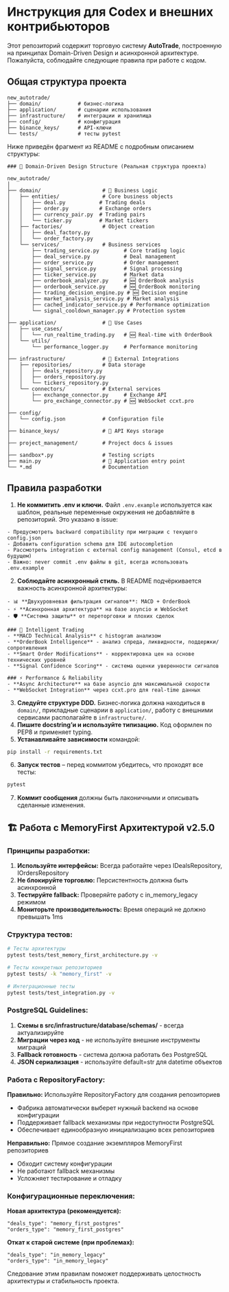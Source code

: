 # Инструкция для Codex и внешних контрибьюторов

Этот репозиторий содержит торговую систему **AutoTrade**, построенную на принципах Domain-Driven Design и асинхронной архитектуре. Пожалуйста, соблюдайте следующие правила при работе с кодом.

## Общая структура проекта
```
new_autotrade/
├── domain/            # бизнес-логика
├── application/       # сценарии использования
├── infrastructure/    # интеграции и хранилища
├── config/            # конфигурация
├── binance_keys/      # API‑ключи
└── tests/             # тесты pytest
```

Ниже приведён фрагмент из README с подробным описанием структуры:
```
### 📐 Domain-Driven Design Structure (Реальная структура проекта)

new_autotrade/
│
├── domain/                    # 🧠 Business Logic
│   ├── entities/              # Core business objects
│   │   ├── deal.py           # Trading deals
│   │   ├── order.py          # Exchange orders
│   │   ├── currency_pair.py  # Trading pairs
│   │   └── ticker.py         # Market tickers
│   ├── factories/             # Object creation
│   │   ├── deal_factory.py
│   │   └── order_factory.py
│   └── services/              # Business services
│       ├── trading_service.py        # Core trading logic
│       ├── deal_service.py           # Deal management
│       ├── order_service.py          # Order management
│       ├── signal_service.py         # Signal processing
│       ├── ticker_service.py         # Market data
│       ├── orderbook_analyzer.py     # 🆕 OrderBook analysis
│       ├── orderbook_service.py      # 🆕 OrderBook monitoring
│       ├── trading_decision_engine.py # 🆕 Decision engine
│       ├── market_analysis_service.py # Market analysis
│       ├── cached_indicator_service.py # Performance optimization
│       └── signal_cooldown_manager.py # Protection system
│
├── application/               # 🚀 Use Cases
│   ├── use_cases/
│   │   └── run_realtime_trading.py   # 🆕 Real-time with OrderBook
│   └── utils/
│       └── performance_logger.py     # Performance monitoring
│
├── infrastructure/            # 🔌 External Integrations
│   ├── repositories/          # Data storage
│   │   ├── deals_repository.py
│   │   ├── orders_repository.py
│   │   └── tickers_repository.py
│   └── connectors/            # External services
│       ├── exchange_connector.py     # Exchange API
│       └── pro_exchange_connector.py # 🆕 WebSocket ccxt.pro
│
├── config/
│   └── config.json            # Configuration file
│
├── binance_keys/              # 🔐 API Keys storage
│
├── project_management/        # Project docs & issues
│
├── sandbox*.py                # Testing scripts
├── main.py                    # 🎯 Application entry point
└── *.md                       # Documentation
```

## Правила разработки
1. **Не коммитить .env и ключи.** Файл `.env.example` используется как шаблон, реальные переменные окружения не добавляйте в репозиторий. Это указано в issue:
```
- Предусмотреть backward compatibility при миграции с текущего config.json
- Добавить configuration schema для IDE autocompletion
- Рассмотреть integration с external config management (Consul, etcd в будущем)
- Важно: never commit .env файлы в git, всегда использовать .env.example
```
2. **Соблюдайте асинхронный стиль.** В README подчёркивается важность асинхронной архитектуры:
```
- 📊 **Двухуровневая фильтрация сигналов**: MACD + OrderBook
- ⚡ **Асинхронная архитектура** на базе asyncio и WebSocket
- 🛡️ **Система защиты** от переторговки и плохих сделок

### 🧠 Intelligent Trading
- **MACD Technical Analysis** с histogram анализом
- **OrderBook Intelligence** - анализ спреда, ликвидности, поддержки/сопротивления
- **Smart Order Modifications** - корректировка цен на основе технических уровней
- **Signal Confidence Scoring** - система оценки уверенности сигналов

### ⚡ Performance & Reliability
- **Async Architecture** на базе asyncio для максимальной скорости
- **WebSocket Integration** через ccxt.pro для real-time данных
```
3. **Следуйте структуре DDD.** Бизнес‑логика должна находиться в `domain/`, прикладные сценарии в `application/`, работу с внешними сервисами располагайте в `infrastructure/`.
4. **Пишите docstring’и и используйте типизацию.** Код оформлен по PEP8 и применяет typing.
5. **Устанавливайте зависимости** командой:
```bash
pip install -r requirements.txt
```
6. **Запуск тестов** – перед коммитом убедитесь, что проходят все тесты:
```bash
pytest
```
7. **Коммит сообщения** должны быть лаконичными и описывать сделанные изменения.

## 🏗️ Работа с MemoryFirst Архитектурой v2.5.0

### Принципы разработки:
1. **Используйте интерфейсы:** Всегда работайте через IDealsRepository, IOrdersRepository
2. **Не блокируйте торговлю:** Персистентность должна быть асинхронной
3. **Тестируйте fallback:** Проверяйте работу с in_memory_legacy режимом
4. **Мониторьте производительность:** Время операций не должно превышать 1ms

### Структура тестов:
```bash
# Тесты архитектуры
pytest tests/test_memory_first_architecture.py -v

# Тесты конкретных репозиториев  
pytest tests/ -k "memory_first" -v

# Интеграционные тесты
pytest tests/test_integration.py -v
```

### PostgreSQL Guidelines:
1. **Схемы в src/infrastructure/database/schemas/** - всегда актуализируйте
2. **Миграции через код** - не используйте внешние инструменты миграций
3. **Fallback готовность** - система должна работать без PostgreSQL
4. **JSON сериализация** - используйте default=str для datetime объектов

### Работа с RepositoryFactory:
**Правильно:** Используйте RepositoryFactory для создания репозиториев
- Фабрика автоматически выберет нужный backend на основе конфигурации
- Поддерживает fallback механизмы при недоступности PostgreSQL
- Обеспечивает единообразную инициализацию всех репозиториев

**Неправильно:** Прямое создание экземпляров MemoryFirst репозиториев
- Обходит систему конфигурации
- Не работают fallback механизмы
- Усложняет тестирование и отладку

### Конфигурационные переключения:
**Новая архитектура (рекомендуется):**
```
"deals_type": "memory_first_postgres"
"orders_type": "memory_first_postgres"
```

**Откат к старой системе (при проблемах):**
```
"deals_type": "in_memory_legacy"  
"orders_type": "in_memory_legacy"
```

Следование этим правилам поможет поддерживать целостность архитектуры и стабильность проекта.
